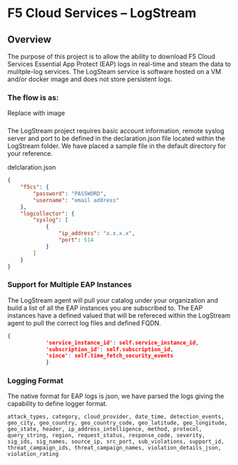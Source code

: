 F5 Cloud Services – LogStream
===========================


## Overview

The purpose of this project is to allow the ability to download F5 Cloud Services Essential App Protect (EAP) logs in real-time and steam the data to mulitple-log services. The LogSteam service is software hosted on a VM and/or docker image and does not store persistent logs.

### The flow is as:
Replace with image

###
The LogStream project requires basic account information, remote syslog server and port to be defined in the declaration.json file located within the LogStream folder. We have placed a sample file in the default directory for your reference.

delclaration.json
```json
{
    "f5cs": {
        "password": "PASSWORD",
        "username": "email address"
    },
    "logcollector": {
        "syslog": [
            {
                "ip_address": "x.x.x.x",
                "port": 514
            }
        ]
    }
}
```

### Support for Multiple EAP Instances
The LogStream agent will pull your catalog under your organization and build a list of all the EAP instances you are subscribed to. The EAP instances have a defined valued that will be refereced within the LogStream agent to pull the correct log files and defined FQDN.  
```json
{
            'service_instance_id': self.service_instance_id,
            'subscription_id': self.subscription_id,
            'since': self.time_fetch_security_events
            }
```


### Logging Format
The native format for EAP logs is json, we have parsed the logs giving the capability to define logger format.
```
attack_types, category, cloud_provider, date_time, detection_events, geo_city, geo_country, geo_country_code, geo_latitude, geo_longitude, geo_state, header, ip_address_intelligence, method, protocol, query_string, region, request_status, response_code, severity, sig_ids, sig_names, source_ip, src_port, sub_violations, support_id, threat_campaign_ids, threat_campaign_names, violation_details_json, violation_rating
```
